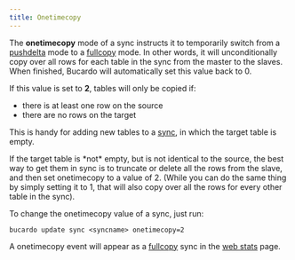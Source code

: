 ```yaml
---
title: Onetimecopy
---
```


The **onetimecopy** mode of a sync instructs it to temporarily switch from a [pushdelta](/Bucardo/object_types/pushdelta) mode to a [fullcopy](/Bucardo/object_types/fullcopy) mode. In other words, it will unconditionally copy over all rows for each table in the sync from the master to the slaves. When finished, Bucardo will automatically set this value back to 0.

If this value is set to **2**, tables will only be copied if:

-   there is at least one row on the source
-   there are no rows on the target

This is handy for adding new tables to a [sync](/Bucardo/sync), in which the target table is empty.

If the target table is \*not\* empty, but is not identical to the source, the best way to get them in sync is to truncate or delete all the rows from the slave, and then set onetimecopy to a value of 2. (While you can do the same thing by simply setting it to 1, that will also copy over all the rows for every other table in the sync).

To change the onetimecopy value of a sync, just run:

    bucardo update sync <syncname> onetimecopy=2

A onetimecopy event will appear as a [fullcopy](/Bucardo/object_types/fullcopy) sync in the [web stats](/Bucardo/web_stats) page.

